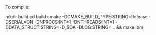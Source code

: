 To compile:

mkdir build
cd build
cmake -DCMAKE_BUILD_TYPE:STRING=Release -DSERIAL=ON -DNPROCS:INT=1 -DNTHREADS:INT=1 -DDATA_STRUCT:STRING=-D_SOA -DLOG:STRING= .. &&
make lbm